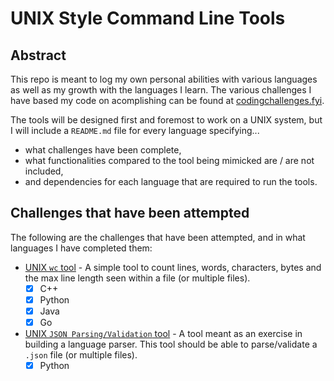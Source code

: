 # UNIX Style Command Line Tools

## Abstract

This repo is meant to log my own personal abilities with various languages as well as my growth with the languages I learn. The various challenges I have based my code on acomplishing can be found at [codingchallenges.fyi](https://codingchallenges.fyi/challenges/intro).

The tools will be designed first and foremost to work on a UNIX system, but I will include a `README.md` file for every language specifying...
* what challenges have been complete,
* what functionalities compared to the tool being mimicked are / are not included,
* and dependencies for each language that are required to run the tools.

## Challenges that have been attempted

The following are the challenges that have been attempted, and in what languages I have completed them:

* [UNIX `wc` tool](https://codingchallenges.fyi/challenges/challenge-wc/) - A simple tool to count lines, words, characters, bytes and the max line length seen within a file (or multiple files).
    - [x] C++
    - [x] Python
    - [x] Java
    - [x] Go

* [UNIX `JSON Parsing/Validation` tool](https://codingchallenges.fyi/challenges/challenge-json-parser) - A tool meant as an exercise in building a language parser. This tool should be able to parse/validate a `.json` file (or multiple files).
    - [x] Python